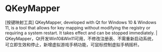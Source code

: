 # QKeyMapper
[按键映射工具] QKeyMapper, developed with Qt for Windows 10 &amp; Windows 11, is a tool that allows for key mapping without modifying the registry or requiring a system restart. It takes effect and can be stopped immediately. | QKeyMapper，Qt开发Win10&amp;Win11可用，不修改注册表、不需重新启动系统，可立即生效和停止，新增虚拟游戏手柄功能，可鼠标控制虚拟手柄摇杆。
